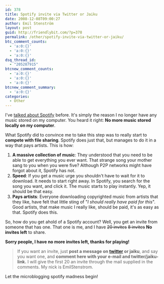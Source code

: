 ```yaml
---
id: 378
title: Spotify invite via Twitter or Jaiku
date: 2008-12-08T09:00:27
author: Emil Stenström
layout: post
guid: http://friendlybit.com/?p=378
permalink: /other/spotify-invite-via-twitter-or-jaiku/
btc_comment_counts:
  - 'a:0:{}'
  - 'a:0:{}'
  - 'a:0:{}'
dsq_thread_id:
  - "205287915"
btcnew_comment_counts:
  - 'a:0:{}'
  - 'a:0:{}'
  - 'a:0:{}'
btcnew_comment_summary:
  - 'a:0:{}'
categories:
  - Other
---
```

I've [talked about Spotify](/other/spotify-is-a-lot-like/) before. It's simply the reason I no longer have any music stored on my computer. You heard it right: **No more music stored locally on my computer**.

What Spotify did to convince me to take this step was to really start to **compete with file sharing**. Spotify does just that, but manages to do it in a way that pays artists. This is how:

  1. **A massive collection of music**: They understood that you need to be able to get everything you ever want. That strange song your mother sang to you when you were five? Although P2P networks might have forgot about it, Spotify has not.
  2. **Speed**: If you get a music urge you shouldn't have to wait for it to download. It needs to start right away. In Spotify, you search for the song you want, and click it. The music starts to play instantly. Yep, it should be that easy.
  3. **Pays artists**: Everyone downloading copyrighted music from artists that they like, have felt that little sting of "_I should really have paid for this_". Good artists, that make music I really like, should be paid, it's as easy as that. Spotify does this.

So, how do you get ahold of a Spotify account? Well, you get an invite from someone that has one. That one is me, and I have <del>20 invites</del> <del>8 invites</del> **No invites left** to share.

**Sorry people, I have no more invites left, thanks for playing!**

> If you want an invite, just **post a message on [twitter](http://twitter.com) or jaiku**, and say you want one, and **comment here with your e-mail and twitter/jaiku-link.** I will give the first 20 an invite through the mail supplied in the comments. My nick is EmilStenstrom.

Let the microblogging spotify madness begin!
